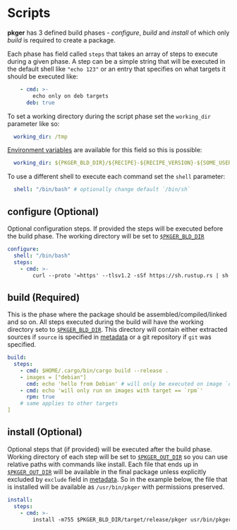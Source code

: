 # Scripts

**pkger** has 3 defined build phases - *configure*, *build* and *install* of which only *build* is required to create a
package.  

Each phase has field called `steps` that takes an array of steps to execute during a given phase. A step can be a simple
string that will be executed in the default shell like `"echo 123"` or an entry that specifies on what targets it should
be executed like:
```yaml
    - cmd: >-
        echo only on deb targets
      deb: true
```

To set a working directory during the script phase set the `working_dir` parameter like so:
```yaml
  working_dir: /tmp
```
[Environment variables](./env.md) are available for this field so this is possible:
```yaml
  working_dir: ${PKGER_BLD_DIR}/${RECIPE}-${RECIPE_VERSION}-${SOME_USER_DEFINED_VAR}
```

To use a different shell to execute each command set the `shell` parameter:
```yaml
  shell: "/bin/bash" # optionally change default `/bin/sh`
```

## configure (Optional)

Optional configuration steps. If provided the steps will be executed before the build phase.
The working directory will be set to [`$PKGER_BLD_DIR`](./env.md#pkger-variables)

```yaml
configure:
  shell: "/bin/bash"
  steps:
    - cmd: >-
        curl --proto '=https' --tlsv1.2 -sSf https://sh.rustup.rs | sh
```

## build (Required)

This is the phase where the package should be assembled/compiled/linked and so on. All steps executed during the build
will have the working directory seto to [`$PKGER_BLD_DIR`](./env.md#pkger-variables). This directory will contain either
extracted sources if `source` is specified in [metadata](./metadata.md#optional-fields) or a git repository if `git`
was specified.

```yaml
build:
  steps:
    - cmd: $HOME/.cargo/bin/cargo build --release .
    - images = ["debian"]
      cmd: echo 'hello from Debian' # will only be executed on image `debian`
    - cmd: echo 'will only run on images with target == `rpm`'
      rpm: true
    # same applies to other targets
]
```

## install (Optional)

Optional steps that (if provided) will be executed after the build phase. Working directory of each step will be set to
[`$PKGER_OUT_DIR`](./env.md#pkger-variables) so you can use relative paths with commands like install. Each file that
ends up in [`$PKGER_OUT_DIR`](./env.md#pkger-variables) will be available in the final package unless explicitly
excluded by `exclude` field in [metadata](./metadata.md#optional-fields). So in the example below, the file that is
installed will be available as `/usr/bin/pkger` with permissions preserved.

```yaml
install:
  steps:
    - cmd: >-
        install -m755 $PKGER_BLD_DIR/target/release/pkger usr/bin/pkger
```
